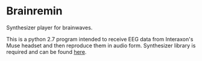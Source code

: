 # Brainremin
Synthesizer player for brainwaves. 


This is a python 2.7 program intended to receive EEG data from Interaxon's Muse headset and then reproduce them in audio form. Synthesizer library is required and can be found [here](https://github.com/yuma-m/synthesizer).
